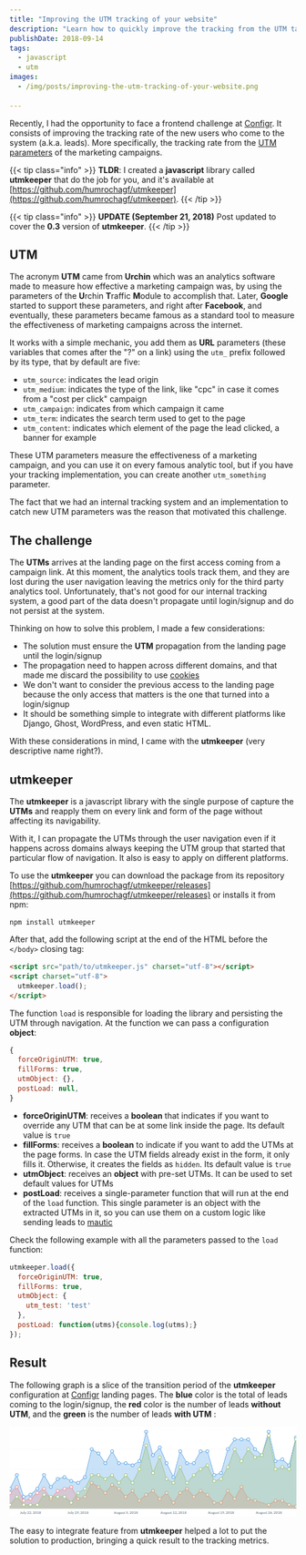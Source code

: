 ```yaml
---
title: "Improving the UTM tracking of your website"
description: "Learn how to quickly improve the tracking from the UTM tags on your landing pages with utmkeeper"
publishDate: 2018-09-14
tags:
  - javascript
  - utm
images:
  - /img/posts/improving-the-utm-tracking-of-your-website.png

---
```


Recently, I had the opportunity to face a frontend challenge at [Configr](https://configr.com/?utm_source=humberto&utm_campaign=post-utm&utm_content=link-intro). It consists of improving the tracking rate of the new users who come to the system (a.k.a. leads). More specifically, the tracking rate from the [UTM parameters](https://en.wikipedia.org/wiki/UTM_parameters) of the marketing campaigns.

{{< tip class="info" >}}
**TLDR**: I created a **javascript** library called **utmkeeper** that do the job for you, and it's available at  [https://github.com/humrochagf/utmkeeper](https://github.com/humrochagf/utmkeeper).
{{< /tip >}}

{{< tip class="info" >}}
**UPDATE (September 21, 2018)** Post updated to cover the  **0.3** version of **utmkeeper**.
{{< /tip >}}

## UTM

The acronym **UTM** came from **Urchin** which was an analytics software made to measure how effective a marketing campaign was, by using the parameters of the **U**rchin **T**raffic **M**odule to accomplish that. Later, **Google** started to support these parameters, and right after **Facebook**, and eventually, these parameters became famous as a standard tool to measure the effectiveness of marketing campaigns across the internet.

It works with a simple mechanic, you add them as **URL** parameters (these variables that comes after the "?" on a link) using the `utm_` prefix followed by its type, that by default are five:

- `utm_source`: indicates the lead origin
- `utm_medium`: indicates the type of the link, like "cpc" in case it comes from a "cost per click" campaign
- `utm_campaign`: indicates from which campaign it came
- `utm_term`: indicates the search term used to get to the page
- `utm_content`: indicates which element of the page the lead clicked, a banner for example

These UTM parameters measure the effectiveness of a marketing campaign, and you can use it on every famous analytic tool, but if you have your tracking implementation, you can create another `utm_something` parameter.

The fact that we had an internal tracking system and an implementation to catch new UTM parameters was the reason that motivated this challenge.

## The challenge

The **UTMs** arrives at the landing page on the first access coming from a campaign link. At this moment, the analytics tools track them, and they are lost during the user navigation leaving the metrics only for the third party analytics tool. Unfortunately, that's not good for our internal tracking system, a good part of the data doesn't propagate until login/signup and do not persist at the system.

Thinking on how to solve this problem, I made a few considerations:

- The solution must ensure the **UTM** propagation from the landing page until the login/signup
- The propagation need to happen across different domains, and that made me discard the possibility to use [cookies](https://developer.mozilla.org/en/docs/Web/HTTP/Cookies)
- We don't want to consider the previous access to the landing page because the only access that matters is the one that turned into a login/signup
- It should be something simple to integrate with different platforms like Django, Ghost, WordPress, and even static HTML.

With these considerations in mind, I came with the **utmkeeper** (very descriptive name right?).

## utmkeeper

The **utmkeeper** is a javascript library with the single purpose of capture the **UTMs** and reapply them on every link and form of the page without affecting its navigability.

With it, I can propagate the UTMs through the user navigation even if it happens across domains always keeping the UTM group that started that particular flow of navigation. It also is easy to apply on different platforms.

To use the **utmkeeper** you can download the package from its repository [https://github.com/humrochagf/utmkeeper/releases](https://github.com/humrochagf/utmkeeper/releases) or installs it from npm:

```console
npm install utmkeeper
```

After that, add the following script at the end of the HTML before the `</body>` closing tag:

```html
<script src="path/to/utmkeeper.js" charset="utf-8"></script>
<script charset="utf-8">
  utmkeeper.load();
</script>
```

The function `load` is responsible for loading the library and persisting the UTM through navigation. At the function we can pass a configuration **object**:

```javascript
{
  forceOriginUTM: true,
  fillForms: true,
  utmObject: {},
  postLoad: null,
}
```

- **forceOriginUTM**: receives a **boolean** that indicates if you want to override any UTM that can be at some link inside the page. Its default value is `true`
- **fillForms**: receives a **boolean** to indicate if you want to add the UTMs at the page forms. In case the UTM fields already exist in the form, it only fills it. Otherwise, it creates the fields as `hidden`. Its default value is `true`
- **utmObject**: receives an **object** with pre-set UTMs. It can be used to set default values for UTMs
- **postLoad**: receives a single-parameter function that will run at the end of the `load` function. This single parameter is an object with the extracted UTMs in it, so you can use them on a custom logic like sending leads to [mautic](https://www.mautic.org/)

Check the following example with all the parameters passed to the `load` function:

```javascript
utmkeeper.load({
  forceOriginUTM: true,
  fillForms: true,
  utmObject: {
    utm_test: 'test'
  },
  postLoad: function(utms){console.log(utms);}
});
```

## Result

The following graph is a slice of the transition period of the **utmkeeper** configuration at  [Configr](https://configr.com/?utm_source=humberto&utm_campaign=post-utm&utm_content=link-resultado) landing pages. The **blue** color is the total of leads coming to the login/signup, the **red** color is the number of leads **without UTM**, and the **green** is the number of leads **with UTM** :

![utm graph](assets/utm-graph.png)

The easy to integrate feature from **utmkeeper** helped a lot to put the solution to production, bringing a quick result to the tracking metrics.
